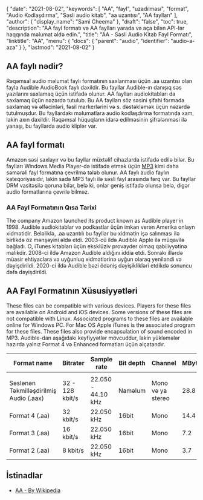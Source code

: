 {
  "date": "2021-08-02",
  "keywords": [
"AA",
"fayl",
"uzadılması",
"format",
"Audio Kodlaşdırma",
"Səsli audio kitab",
"aa uzantısı",
"AA faylları"
],
  "author": {
    "display_name": "Sami Cheema"
},
  "draft": "false",
  "toc": true,
  "description": "AA fayl formatı və AA faylları yarada və aça bilən API-lər haqqında məlumat əldə edin.",
  "title": "AA - Səsli Audio Kitab Fayl Formatı",
  "linktitle": "AA",
  "menu": {
    "docs": {
      "parent": "audio",
      "identifier": "audio-a-aza"
}
},
  "lastmod": "2021-08-02"
}

## AA faylı nədir?

Rəqəmsal audio məlumat faylı formatının saxlanması üçün .aa uzantısı olan fayla Audible AudioBook faylı daxildir. Bu fayllar Audible-ın danışıq səs yazılarını saxlamaq üçün istifadə olunur. AA faylları audiokitabları da saxlamaq üçün nəzərdə tutulub. Bu AA faylları söz səsini şifahi formada saxlamaq və əlfəcinləri, fəsil markerlərini və s. dəstəkləmək üçün nəzərdə tutulmuşdur. Bu fayllardakı məlumatlara audio kodlaşdırma formatında xam, lakin axın daxildir. Rəqəmsal hüquqların idarə edilməsinin şifrələnməsi ilə yanaşı, bu fayllarda audio kliplər var.

## AA fayl formatı

Amazon səsi saxlayır və bu fayllar müxtəlif cihazlarda istifadə edilə bilər. Bu faylları Windows Media Player-də istifadə etmək üçün [MP3](/audio/mp3/) kimi daha səmərəli fayl formatına çevrilmə tələb olunur. AA faylı audio faylın kateqoriyasıdır, lakin sadə MP3 faylı ilə səsli fayl arasında fərq var. Bu fayllar DRM vasitəsilə qoruna bilər, belə ki, onlar geniş istifadə olunsa belə, digər audio formatlarına çevrilə bilməz.

### AA Fayl Formatının Qısa Tarixi

The company Amazon launched its product known as Audible player in 1998. Audible audiokitablar və podkastlar üçün imkan verən Amerika onlayn xidmətidir. Beləliklə, .aa uzantılı bu fayllar bu xidmətin işə salınması ilə birlikdə öz mənşəyini əldə etdi. 2003-cü ildə Audible Apple ilə müqavilə bağladı. O, iTunes kitabları üçün eksklüziv provayder olmaq qabiliyyətinə malikdir. 2008-ci ildə Amazon Audible aldığını iddia etdi. Sonrakı illərdə müasir ehtiyaclara və uyğunluq xidmətlərinə uyğun olaraq yeniləndi və dəyişdirildi. 2020-ci ildə Audible bəzi ödəniş dəyişiklikləri etdikdə sonuncu dəfə dəyişdirildi.

## AA Fayl Formatının Xüsusiyyətləri

These files can be compatible with various devices. Players for these files are available on Android and iOS devices. Some versions of these files are not compatible with Linux. Associated programs to these files are available online for Windows PC. For Mac OS Apple iTunes is the associated program for these files. These files also provide encapsulation of sound encoded in MP3. Audible-dan aşağıdakı keyfiyyətlər mövcuddur, lakin yükləmələr hazırda yalnız Format 4 və Enhanced formatları üçün əlçatandır.

| Format name                     | Bitrater        | Sample rate        | Bit depth | Channel        | MBytes/hour | Container      | Quality description |
| -------------------------------------- | --------------- | ------------------ | --------- | -------------- | ----------- | -------------- | ------------------- |
| |
| Səslənən Təkmilləşdirilmiş Audio (.aax) | 32 - 128 kbit/s | 22.050 - 44.10 kHz | Naməlum | Mono və ya stereo | 28.8 | MPEG-4 14-cü hissə | AAC səs |
| Format 4 (.aa) | 32 kbit/s | 22.050 kHz | 16bit | Mono | 14.4 | MP3 | MP3 səs |
| Format 3 (.aa) | 16 kbit/s | 22.050 kHz | 16bit | Mono | 7.2 | Naməlum | FM radio səsi |
| Format 2 (.aa) | 8 kbit/s | 22.050 kHz | 16bit | Mono | 3.7 | Naməlum | AM radio səsi |


## İstinadlar ##

* [AA - By Wikipedia](https://en.wikipedia.org/wiki/Audible_(service))
